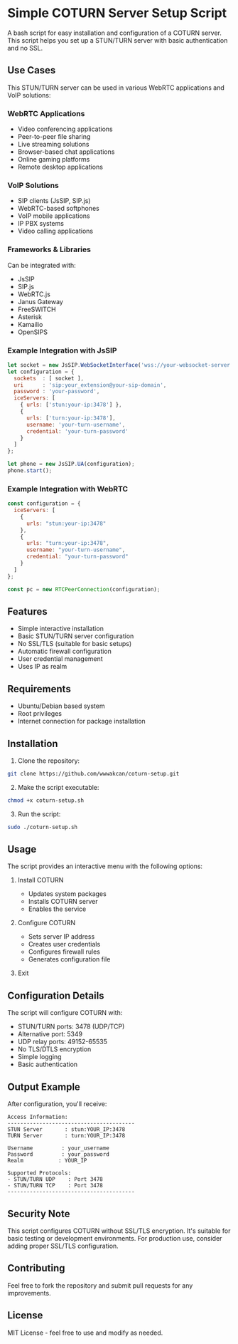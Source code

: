 # Simple COTURN Server Setup Script

A bash script for easy installation and configuration of a COTURN server. This script helps you set up a STUN/TURN server with basic authentication and no SSL.

## Use Cases

This STUN/TURN server can be used in various WebRTC applications and VoIP solutions:

### WebRTC Applications
- Video conferencing applications
- Peer-to-peer file sharing
- Live streaming solutions
- Browser-based chat applications
- Online gaming platforms
- Remote desktop applications

### VoIP Solutions
- SIP clients (JsSIP, SIP.js)
- WebRTC-based softphones
- VoIP mobile applications
- IP PBX systems
- Video calling applications

### Frameworks & Libraries
Can be integrated with:
- JsSIP
- SIP.js
- WebRTC.js
- Janus Gateway
- FreeSWITCH
- Asterisk
- Kamailio
- OpenSIPS

### Example Integration with JsSIP

```javascript
let socket = new JsSIP.WebSocketInterface('wss://your-websocket-server');
let configuration = {
  sockets  : [ socket ],
  uri      : 'sip:your_extension@your-sip-domain',
  password : 'your-password',
  iceServers: [
    { urls: ['stun:your-ip:3478'] },
    {
      urls: ['turn:your-ip:3478'],
      username: 'your-turn-username',
      credential: 'your-turn-password'
    }
  ]
};

let phone = new JsSIP.UA(configuration);
phone.start();
```

### Example Integration with WebRTC

```javascript
const configuration = {
  iceServers: [
    {
      urls: "stun:your-ip:3478"
    },
    {
      urls: "turn:your-ip:3478",
      username: "your-turn-username",
      credential: "your-turn-password"
    }
  ]
};

const pc = new RTCPeerConnection(configuration);
```

## Features

- Simple interactive installation
- Basic STUN/TURN server configuration
- No SSL/TLS (suitable for basic setups)
- Automatic firewall configuration
- User credential management
- Uses IP as realm

## Requirements

- Ubuntu/Debian based system
- Root privileges
- Internet connection for package installation

## Installation

1. Clone the repository:
```bash
git clone https://github.com/wwwakcan/coturn-setup.git
```

2. Make the script executable:
```bash
chmod +x coturn-setup.sh
```

3. Run the script:
```bash
sudo ./coturn-setup.sh
```

## Usage

The script provides an interactive menu with the following options:

1. Install COTURN
   - Updates system packages
   - Installs COTURN server
   - Enables the service

2. Configure COTURN
   - Sets server IP address
   - Creates user credentials
   - Configures firewall rules
   - Generates configuration file

3. Exit

## Configuration Details

The script will configure COTURN with:
- STUN/TURN ports: 3478 (UDP/TCP)
- Alternative port: 5349
- UDP relay ports: 49152-65535
- No TLS/DTLS encryption
- Simple logging
- Basic authentication

## Output Example

After configuration, you'll receive:
```
Access Information:
----------------------------------------
STUN Server       : stun:YOUR_IP:3478
TURN Server       : turn:YOUR_IP:3478

Username         : your_username
Password         : your_password
Realm           : YOUR_IP

Supported Protocols:
- STUN/TURN UDP    : Port 3478
- STUN/TURN TCP    : Port 3478
----------------------------------------
```

## Security Note

This script configures COTURN without SSL/TLS encryption. It's suitable for basic testing or development environments. For production use, consider adding proper SSL/TLS configuration.

## Contributing

Feel free to fork the repository and submit pull requests for any improvements.

## License

MIT License - feel free to use and modify as needed.
